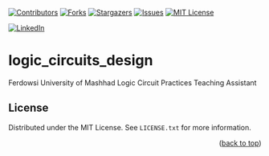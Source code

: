 <a name="readme-top"></a>


[![Contributors][contributors-shield]][contributors-url]
[![Forks][forks-shield]][forks-url]
[![Stargazers][stars-shield]][stars-url]
[![Issues][issues-shield]][issues-url]
[![MIT License][license-shield]][license-url]



[![LinkedIn][linkedin-shield]][javid-linkedin-url]


# logic_circuits_design

Ferdowsi University of Mashhad Logic Circuit Practices Teaching Assistant

<!-- LICENSE -->
## License

Distributed under the MIT License. See `LICENSE.txt` for more information.

<p align="right">(<a href="#readme-top">back to top</a>)</p>



<!-- MARKDOWN LINKS & IMAGES -->
<!-- https://www.markdownguide.org/basic-syntax/#reference-style-links -->
<!-- https://ileriayo.github.io/markdown-badges/ -->

<!-- Contributors -->
[contributors-shield]: https://img.shields.io/github/contributors/javidchaji/FUM-Logic-Circuit-Practices-TA.svg?style=for-the-badge

[contributors-url]: https://github.com/javidchaji/FUM-Logic-Circuit-Practices-TA/graphs/contributors

<!-- Forks -->
[forks-shield]: https://img.shields.io/github/forks/javidchaji/FUM-Logic-Circuit-Practices-TA.svg?style=for-the-badge

[forks-url]: https://github.com/javidchaji/FUM-Logic-Circuit-Practices-TA/network/members


<!-- Stars -->
[stars-shield]: https://img.shields.io/github/stars/javidchaji/FUM-Logic-Circuit-Practices-TA.svg?style=for-the-badge

[stars-url]: https://github.com/javidchaji/FUM-Logic-Circuit-Practices-TA/stargazers


<!-- Issues -->
[issues-shield]: https://img.shields.io/github/issues/javidchaji/FUM-Logic-Circuit-Practices-TA.svg?style=for-the-badge

[issues-url]: https://github.com/javidchaji/FUM-Logic-Circuit-Practices-TA/issues


<!-- License -->
[license-shield]: https://img.shields.io/github/license/javidchaji/FUM-Logic-Circuit-Practices-TA.svg?style=for-the-badge

[license-url]: https://github.com/javidchaji/FUM-Logic-Circuit-Practices-TA/blob/master/LICENSE


<!-- Linkedin -->
[linkedin-shield]: https://img.shields.io/badge/linkedin-%230077B5.svg?style=for-the-badge&logo=linkedin&logoColor=white

[javid-linkedin-url]: https://linkedin.com/in/javidchaji
